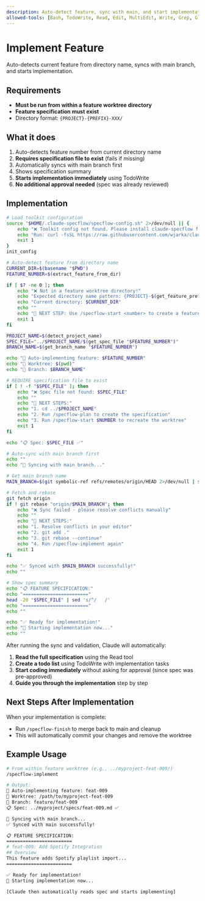 ```yaml
---
description: Auto-detect feature, sync with main, and start implementation
allowed-tools: [Bash, TodoWrite, Read, Edit, MultiEdit, Write, Grep, Glob]
---
```


# Implement Feature

Auto-detects current feature from directory name, syncs with main branch, and starts implementation.

## Requirements
- **Must be run from within a feature worktree directory**
- **Feature specification must exist** 
- Directory format: `{PROJECT}-{PREFIX}-XXX/`

## What it does
1. Auto-detects feature number from current directory name
2. **Requires specification file to exist** (fails if missing)
3. Automatically syncs with main branch first
4. Shows specification summary
5. **Starts implementation immediately** using TodoWrite
6. **No additional approval needed** (spec was already reviewed)

## Implementation

```bash
# Load toolkit configuration
source "$HOME/.claude-specflow/specflow-config.sh" 2>/dev/null || {
    echo "❌ Toolkit config not found. Please install claude-specflow first."
    echo "Run: curl -fsSL https://raw.githubusercontent.com/wjarka/claude-specflow/main/install.sh | bash"
    exit 1
}
init_config

# Auto-detect feature from directory name
CURRENT_DIR=$(basename "$PWD")
FEATURE_NUMBER=$(extract_feature_from_dir)

if [ $? -ne 0 ]; then
    echo "❌ Not in a feature worktree directory!"
    echo "Expected directory name pattern: {PROJECT}-$(get_feature_prefix)-XXX"
    echo "Current directory: $CURRENT_DIR"
    echo ""
    echo "🚀 NEXT STEP: Use /specflow-start <number> to create a feature worktree first"
    exit 1
fi

PROJECT_NAME=$(detect_project_name)
SPEC_FILE="../$PROJECT_NAME/$(get_spec_file "$FEATURE_NUMBER")"
BRANCH_NAME=$(get_branch_name "$FEATURE_NUMBER")

echo "🚀 Auto-implementing feature: $FEATURE_NUMBER"
echo "📁 Worktree: $(pwd)"
echo "🌿 Branch: $BRANCH_NAME"

# REQUIRE specification file to exist
if [ ! -f "$SPEC_FILE" ]; then
    echo "❌ Spec file not found: $SPEC_FILE"
    echo ""
    echo "🚀 NEXT STEPS:"
    echo "1. cd ../$PROJECT_NAME"
    echo "2. Run /specflow-plan to create the specification"
    echo "3. Run /specflow-start $NUMBER to recreate the worktree"
    exit 1
fi

echo "📋 Spec: $SPEC_FILE ✅"

# Auto-sync with main branch first
echo ""
echo "🔄 Syncing with main branch..."

# Get main branch name
MAIN_BRANCH=$(git symbolic-ref refs/remotes/origin/HEAD 2>/dev/null | sed 's@^refs/remotes/origin/@@' || echo "main")

# Fetch and rebase
git fetch origin
if ! git rebase "origin/$MAIN_BRANCH"; then
    echo "❌ Sync failed - please resolve conflicts manually"
    echo ""
    echo "🚀 NEXT STEPS:"
    echo "1. Resolve conflicts in your editor"
    echo "2. git add ."
    echo "3. git rebase --continue"
    echo "4. Run /specflow-implement again"
    exit 1
fi

echo "✅ Synced with $MAIN_BRANCH successfully!"
echo ""

# Show spec summary
echo "📋 FEATURE SPECIFICATION:"
echo "========================"
head -20 "$SPEC_FILE" | sed 's/^/   /'
echo "========================"
echo ""

echo "✅ Ready for implementation!"
echo "🚀 Starting implementation now..."
echo ""
```

After running the sync and validation, Claude will automatically:

1. **Read the full specification** using the Read tool
2. **Create a todo list** using TodoWrite with implementation tasks
3. **Start coding immediately** without asking for approval (since spec was pre-approved)
4. **Guide you through the implementation** step by step

## Next Steps After Implementation
When your implementation is complete:
- Run `/specflow-finish` to merge back to main and cleanup
- This will automatically commit your changes and remove the worktree

## Example Usage
```bash
# From within feature worktree (e.g., ../myproject-feat-009/)
/specflow-implement

# Output:
🚀 Auto-implementing feature: feat-009
📁 Worktree: /path/to/myproject-feat-009
🌿 Branch: feature/feat-009
📋 Spec: ../myproject/specs/feat-009.md ✅

🔄 Syncing with main branch...
✅ Synced with main successfully!

📋 FEATURE SPECIFICATION:
========================
# feat-009: Add Spotify Integration
## Overview
This feature adds Spotify playlist import...
========================

✅ Ready for implementation!
🚀 Starting implementation now...

[Claude then automatically reads spec and starts implementing]
```